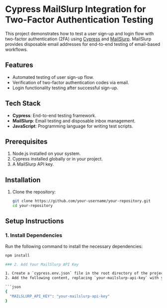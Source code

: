 # Cypress MailSlurp Integration for Two-Factor Authentication Testing

This project demonstrates how to test a user sign-up and login flow with two-factor authentication (2FA) using [Cypress](https://www.cypress.io/) and [MailSlurp](https://www.mailslurp.com/). MailSlurp provides disposable email addresses for end-to-end testing of email-based workflows.

## Features
- Automated testing of user sign-up flow.
- Verification of two-factor authentication codes via email.
- Login functionality testing after successful sign-up.

## Tech Stack
- **Cypress**: End-to-end testing framework.
- **MailSlurp**: Email testing and disposable inbox management.
- **JavaScript**: Programming language for writing test scripts.

## Prerequisites
1. Node.js installed on your system.
2. Cypress installed globally or in your project.
3. A MailSlurp API key.

## Installation

1. Clone the repository:
   ```bash
   git clone https://github.com/your-username/your-repository.git
   cd your-repository

## Setup Instructions

### 1. Install Dependencies

Run the following command to install the necessary dependencies:

```bash
npm install

### 2. Add Your MailSlurp API Key

1. Create a `cypress.env.json` file in the root directory of the project.
2. Add the following content, replacing `your-mailslurp-api-key` with your actual MailSlurp API key:

```json
{
  "MAILSLURP_API_KEY": "your-mailslurp-api-key"
}

